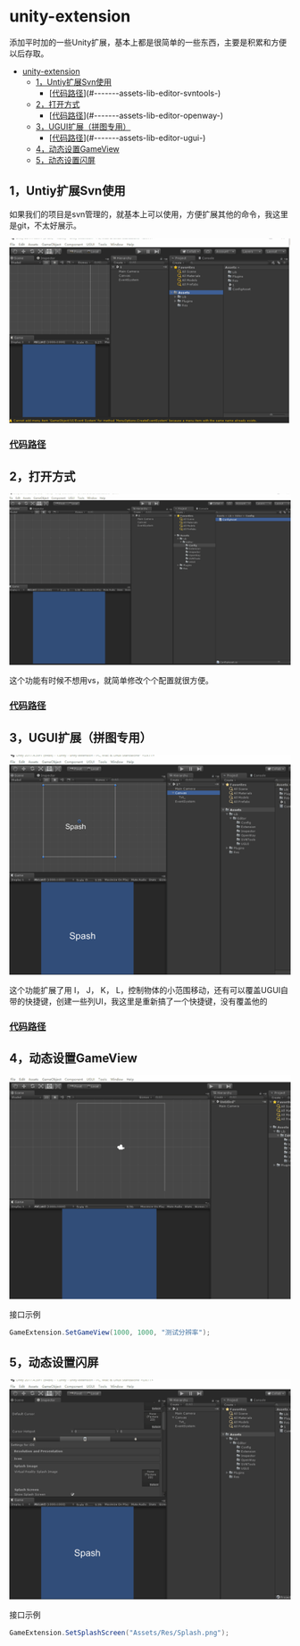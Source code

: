 # unity-extension
添加平时加的一些Unity扩展，基本上都是很简单的一些东西，主要是积累和方便以后存取。

- [unity-extension](#unity-extension)
  * [1，Untiy扩展Svn使用](#1-untiy--svn--)
    + [[代码路径](Assets/Lib/Editor/SVNTools)](#-------assets-lib-editor-svntools-)
  * [2，打开方式](#2-----)
    + [[代码路径](Assets/Lib/Editor/OpenWay)](#-------assets-lib-editor-openway-)
  * [3，UGUI扩展（拼图专用）](#3-ugui--------)
    + [[代码路径](Assets/Lib/Editor/UGUI)](#-------assets-lib-editor-ugui-)
  * [4，动态设置GameView](#4-----gameview)
  * [5，动态设置闪屏](#5-------)

## 1，Untiy扩展Svn使用

如果我们的项目是svn管理的，就基本上可以使用，方便扩展其他的命令，我这里是git，不太好展示。

![Svn工具](Gif/Svn%E5%B7%A5%E5%85%B7.gif)

### [代码路径](Assets/Lib/Editor/SVNTools)

## 2，打开方式

![快捷打开方式](Gif/%E5%BF%AB%E6%8D%B7%E6%89%93%E5%BC%80%E6%96%B9%E5%BC%8F.gif)

这个功能有时候不想用vs，就简单修改个个配置就很方便。

### [代码路径](Assets/Lib/Editor/OpenWay)

## 3，UGUI扩展（拼图专用）

![拼图扩展](Gif/%E6%8B%BC%E5%9B%BE%E6%89%A9%E5%B1%95.gif)

这个功能扩展了用 I， J， K， L，控制物体的小范围移动，还有可以覆盖UGUI自带的快捷键，创建一些列UI，我这里是重新搞了一个快捷键，没有覆盖他的

### [代码路径](Assets/Lib/Editor/UGUI)

## 4，动态设置GameView

![](Gif/%E5%8A%A8%E6%80%81%E8%AE%BE%E7%BD%AE%E5%88%86%E8%BE%A8%E7%8E%87.gif)

接口示例

```c#
GameExtension.SetGameView(1000, 1000, "测试分辨率");
```

## 5，动态设置闪屏

![](Gif/%E5%8A%A8%E6%80%81%E8%AE%BE%E7%BD%AE%E9%97%AA%E5%B1%8F.gif)

接口示例

```c#
GameExtension.SetSplashScreen("Assets/Res/Splash.png");
```

